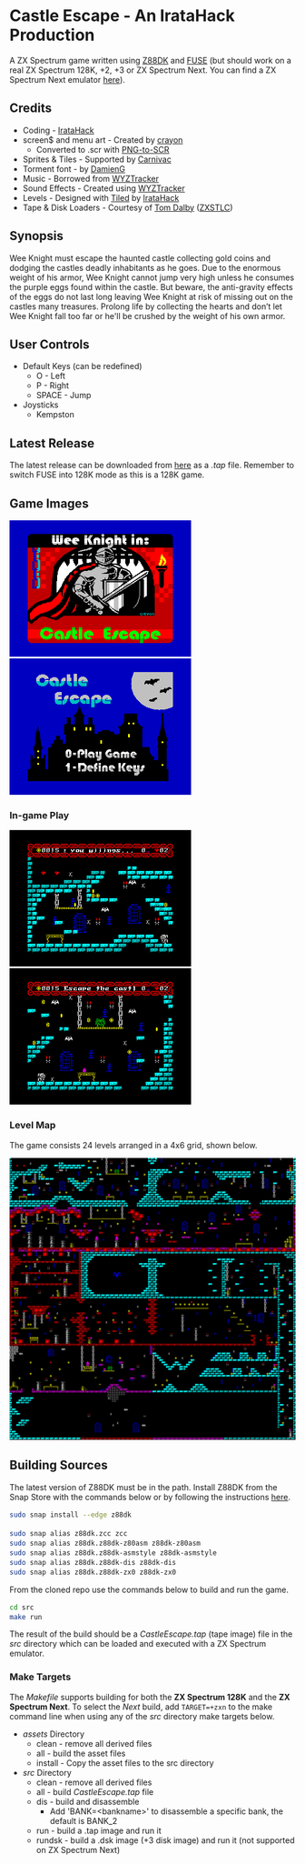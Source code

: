 # Castle Escape - An IrataHack Production

A ZX Spectrum game written using [Z88DK](https://github.com/z88dk/z88dk) and [FUSE](http://fuse-emulator.sourceforge.net) (but should work on a real ZX Spectrum 128K, +2, +3 or ZX Spectrum Next. You can find a ZX Spectrum Next emulator [here](https://github.com/chernandezba/zesarux)).

## Credits

* Coding - [IrataHack](mailto:iratahack@digitalxfer.com)
* screen$ and menu art - Created by [crayon](https://github.com/jardafis)
  * Converted to .scr with [PNG-to-SCR](https://github.com/MatejJan/PNG-to-SCR)
* Sprites & Tiles - Supported by [Carnivac](https://zxart.ee/eng/authors/c/carnivac/)
* Torment font - by [DamienG](https://damieng.com/typography/zx-origins/)
* Music - Borrowed from [WYZTracker](https://github.com/AugustoRuiz/WYZTracker)
* Sound Effects - Created using [WYZTracker](https://github.com/AugustoRuiz/WYZTracker)
* Levels - Designed with [Tiled](https://www.mapeditor.org/) by [IrataHack](mailto:iratahack@digitalxfer.com)
* Tape & Disk Loaders - Courtesy of [Tom Dalby](https://tomdalby.com/) ([ZXSTLC](https://tomdalby.com/other/zxstlc.html))

## Synopsis

Wee Knight must escape the haunted castle collecting gold coins and dodging the castles deadly inhabitants as he goes. Due to the enormous weight of his armor, Wee Knight cannot jump very high unless he consumes the purple eggs found within the castle. But beware, the anti-gravity effects of the eggs do not last long leaving Wee Knight at risk of missing out on the castles many treasures. Prolong life by collecting the hearts and don’t let Wee Knight fall too far or he'll be crushed by the weight of his own armor.

## User Controls

* Default Keys (can be redefined)
  * O - Left
  * P - Right
  * SPACE - Jump
* Joysticks
  * Kempston

## Latest Release

The latest release can be downloaded from [here](https://github.com/iratahack/CastleEscape/releases/tag/latest) as a *.tap* file. Remember to switch FUSE into 128K mode as this is a 128K game.

## Game Images

![Title](assets/title.png "SCREEN$") ![Main Menu](assets/mainmenu.png "Main Menu")

### In-game Play

![Level 1](assets/level1.png "Level 1") ![Level 2](assets/level2.png "Level 2")

### Level Map

The game consists 24 levels arranged in a 4x6 grid, shown below.

![Level Map](assets/tiled/levels.png "Level Map")

## Building Sources

The latest version of Z88DK must be in the path. Install Z88DK from the Snap Store with the commands
below or by following the instructions [here](https://github.com/z88dk/z88dk).

```sh
sudo snap install --edge z88dk

sudo snap alias z88dk.zcc zcc
sudo snap alias z88dk.z88dk-z80asm z88dk-z80asm
sudo snap alias z88dk.z88dk-asmstyle z88dk-asmstyle
sudo snap alias z88dk.z88dk-dis z88dk-dis
sudo snap alias z88dk.z88dk-zx0 z88dk-zx0
```

From the cloned repo use the commands below to build and run the game.

```sh
cd src
make run
```

The result of the build should be a *CastleEscape.tap* (tape image) file in the *src* directory which can be loaded and executed with a ZX Spectrum emulator.

### Make Targets

The *Makefile* supports building for both the **ZX Spectrum 128K** and the **ZX Spectrum Next**. To select the *Next* build, add `TARGET=+zxn` to the make command line when using any of the *src* directory make targets below.

* *assets* Directory
  * clean - remove all derived files
  * all - build the asset files
  * install - Copy the asset files to the src directory
* *src* Directory
  * clean - remove all derived files
  * all - build *CastleEscape.tap* file
  * dis - build and disassemble
    * Add 'BANK=&lt;bankname&gt;' to disassemble a specific bank, the default is BANK_2
  * run - build a .tap image and run it
  * rundsk - build a .dsk image (+3 disk image) and run it (not supported on ZX Spectrum Next)
